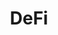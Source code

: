 ---
template: TermDetailPage
title: DeFi
description: Decentralized finance. Refers to financial instruments and mechanisms built on the blockchain using smart contracts. Examples include swaps, bonding curves, and escrow.
aliases: Hard Fork
keywords: Hard Fork, Hard Fork Combinator, HFC
---